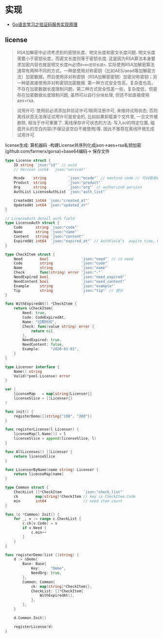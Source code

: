 # 实现

- [Go语言学习之验证码服务实现原理](https://github.com/shahuwang/blogposts/blob/master/Go%E8%AF%AD%E8%A8%80%E5%AD%A6%E4%B9%A0%E4%B9%8B%E9%AA%8C%E8%AF%81%E7%A0%81%E6%9C%8D%E5%8A%A1%E5%AE%9E%E7%8E%B0%E5%8E%9F%E7%90%86.md)

## license
> RSA加解密中必须考虑到的密钥长度、明文长度和密文长度问题. 明文长度需要小于密钥长度，而密文长度则等于密钥长度. 这是因为RSA算法本身要求加密内容也就是明文长度m必须`0<m<密钥长度n`.
> 实际使用RSA加解密算法通常有两种不同的方式，一种是使用对称密钥（比如AES/aead等加解密方法）加密数据，然后使用非对称密钥（RSA加解密密钥）加密对称密钥；另一种是直接使用非对称密钥加密数据. 第一种方式安全性高，复杂度也高，不存在加密数据长度限制问题，第二种方式安全性差一些，复杂度低，但是存在加密数据长度限制问题, 虽然可以自行分块处理, 但还不如直接使用aes+rsa.

> 试用许可: 使用前必须添加并验证许可/联网注册许可, 来维持试用状态; 否则离线状态无法保证试用许可是安全的, 比如如果卸载某个文件里, 一旦文件被删除, 相当于许可重置了. 离线保存许可状态的方法: 写入so的特定位置, 磁盘开头的空白内容(不保证该空白不被使用)等. 因此不推荐在离线环境生成试用许可.

license生成: 算机器码 -构建License并序列化成json->aes+rsa私钥加密(github.com/farmerx/gorsa)+base64编码-> 保存文件

```go
type License struct {
	ID string `json:"id"` // uuid
	// Version int64  `json:"version"`

	Mcode    string          `json:"mcode"` // machine code // 可以使用slice, 应对一套软件涉及多机器的场景, 比如双控应用
	Product  string          `json:"product"`
	Org      string          `json:"org"` // authorized persion
	AuthList LicenseAuthList `json:"auth_list"`

	CreatedAt int64 `json:"created_at"`
	UpdatedAt int64 `json:"updated_at"`
}

// LicenseAuth detail auth field
type LicenseAuth struct {
	Code      string `json:"code"`
	Name      string `json:"name"`
	Content   string `json:"content"`
	ExpiredAt int64  `json:"expired_at"` // AuthField's  expire time, 0 is no expired
}

type CheckItem struct {
	Need        bool               `json:"need"` // is need
	Code        string             `json:"code"`
	Name        string             `json:"name"`
	Check       func(string) error `json:"-"`
	NeedExpired bool               `json:"need_expired"`
	NeedContent bool               `json:"need_content"`
	Example     string             `json:"example"`
	Tip         string             `json:"tip"` // 提示
}

func WithExpiredAt() *CheckItem {
	return &CheckItem{
		Need: true,
		Code: CodeExpiredAt,
		Name: "过期时间",
		Check: func(value string) error {
			return nil
		},
		NeedExpired: true,
		NeedContent: false,
		Example:     "2020-01-01",
	}
}

type Licenser interface {
	Name() string
	Valid(*pool.License) error
}

var (
	licenseMap   = map[string]Licenser{}
	licenseSlice = []Licenser{}
)

func init() {
	registerDemo([]string{"100", "200"})
}

func registerLicense(l Licenser) {
	licenseMap[l.Name()] = l
	licenseSlice = append(licenseSlice, l)
}

func AllLicenses() []Licenser {
	return licenseSlice
}

func LicenserByName(name string) Licenser {
	return licenseMap[name]
}

type Common struct {
	CheckList []*CheckItem          `json:"check_list"`
	ck        map[string]*CheckItem // key is CheckItem.Code
	min       int64                 // need item count
}

func (c *Common) Init() {
	for _, v := range c.CheckList {
		c.ck[v.Code] = v
		if v.Need {
			c.min++
		}
	}
}

func registerDemo(list []string) {
	d := &Demo{
		Base: Base{
			Key:     "Demo",
			NeedOrg: true,
		},
		Common: Common{
			ck: map[string]*CheckItem{},
			CheckList: []*CheckItem{
				WithExpiredAt(),
			},
		},
	}

	d.Common.Init()

	registerLicense(d)
}
```